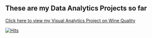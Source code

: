 ## These are my Data Analytics Projects so far

<a href="https://lifehkbueduhk-my.sharepoint.com/:w:/g/personal/20201729_life_hkbu_edu_hk/EWdCB2kVZiNOlCmSIYo4JsABdHIktPBhVAvQf5bWfNnEUg?e=ZJ9ki1"> Click here to view my Visual Analytics Project on Wine Quality 

[![Hits](https://hits.seeyoufarm.com/api/count/incr/badge.svg?url=https%3A%2F%2Fgithub.com%2Fstokishev%2Fdataanalytics&count_bg=%2379C83D&title_bg=%23555555&icon=&icon_color=%23E7E7E7&title=Repository+Visitor+Counter&edge_flat=false)](https://hits.seeyoufarm.com)
